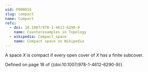 ```yaml
---
uid: P000016
slug: compact
name: Compact
refs:
  - doi: 10.1007/978-1-4612-6290-9
    name: Counterexamples in Topology
  - wikipedia: Compact_space
    name: Compact space on Wikipedia
---
```

A space $X$ is compact if every open cover of $X$ has a finite subcover.

Defined on page 18 of {{doi:10.1007/978-1-4612-6290-9}}.
